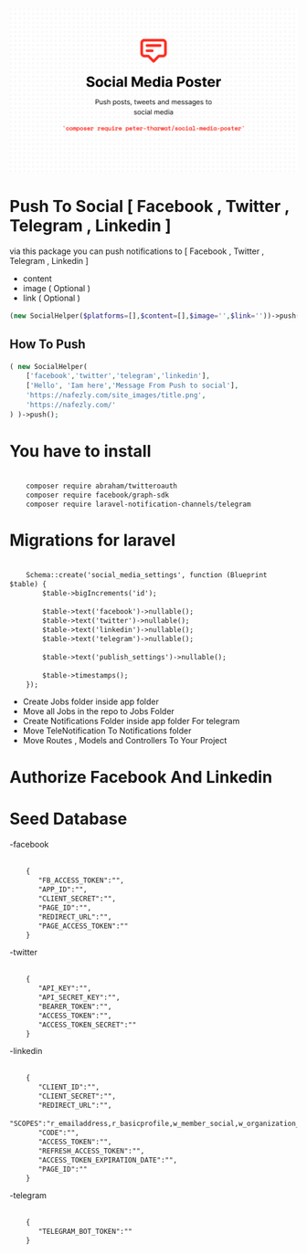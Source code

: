 <p align="center"><img src="/art/social-media-poster-new.png" alt="Social Media Poster"></p>


# Push To Social [ Facebook , Twitter , Telegram , Linkedin ]

via this package you can push notifications to [ Facebook , Twitter , Telegram , Linkedin ] 
- content 
- image ( Optional )
- link ( Optional )

```php
(new SocialHelper($platforms=[],$content=[],$image='',$link=''))->push()
```
## How To Push

```php
( new SocialHelper(
    ['facebook','twitter','telegram','linkedin'],
    ['Hello', 'Iam here','Message From Push to social'],
    'https://nafezly.com/site_images/title.png',
    'https://nafezly.com/'
) )->push();
```

# You have to install

```

	composer require abraham/twitteroauth
	composer require facebook/graph-sdk
	composer require laravel-notification-channels/telegram

```

# Migrations for laravel

```

	Schema::create('social_media_settings', function (Blueprint $table) {
        $table->bigIncrements('id');

        $table->text('facebook')->nullable();
        $table->text('twitter')->nullable();
        $table->text('linkedin')->nullable(); 
        $table->text('telegram')->nullable(); 

        $table->text('publish_settings')->nullable();

        $table->timestamps();
    });

```
- Create Jobs folder inside app folder
- Move all Jobs in the repo to Jobs Folder
- Create Notifications Folder inside app folder For telegram
- Move TeleNotification To Notifications folder
- Move Routes , Models and Controllers To Your Project


# Authorize Facebook And Linkedin 

# Seed Database

-facebook

```

	{
	   "FB_ACCESS_TOKEN":"",
	   "APP_ID":"",
	   "CLIENT_SECRET":"",
	   "PAGE_ID":"",
	   "REDIRECT_URL":"",
	   "PAGE_ACCESS_TOKEN":""
	}

```
-twitter

```

	{
	   "API_KEY":"",
	   "API_SECRET_KEY":"",
	   "BEARER_TOKEN":"",
	   "ACCESS_TOKEN":"",
	   "ACCESS_TOKEN_SECRET":""
	}

```
-linkedin

```

	{
	   "CLIENT_ID":"",
	   "CLIENT_SECRET":"",
	   "REDIRECT_URL":"",
	   "SCOPES":"r_emailaddress,r_basicprofile,w_member_social,w_organization_social,rw_organization_admin,rw_ads",
	   "CODE":"",
	   "ACCESS_TOKEN":"",
	   "REFRESH_ACCESS_TOKEN":"",
	   "ACCESS_TOKEN_EXPIRATION_DATE":"",
	   "PAGE_ID":""
	}

```
-telegram

```

	{
	   "TELEGRAM_BOT_TOKEN":""
	}

```
